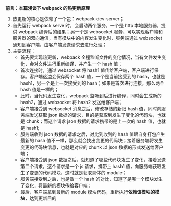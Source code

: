 **前言：本篇浅谈下 webpack 的热更新原理**
1. 热更新的核心是依赖了一个包：webpack-dev-server；
2. 首先运行 webpack serve 时，会启动两个服务，一个是 http 本地服务器，提供 webpack 编译后的结果；另一个是 websocket 服务，可以实现客户端和服务器的双向通信，当有模块中的内容发生变化时，服务端通过 websocket 通知到客户端，由客户端发送请求去进行处理；
3. 主要流程：
    * 首先要实现热更新，webpack 全程监听文件的变化情况，当有文件发生变化，会对文件进行重新编译，并产生一个 hash 值；
    * 首次连接时，通过 websocket 将 hash1 值传给客户端，客户端进行保存。客户端这边会保存两个 hash 值，一个是当前接受到的 hash，也就是 hash1，另一个是上一次接受到的 hash；如果是首次进行连接，那么两个 hash 值是一样的；
    * 此时，当代码发生变化，webpack 监听到后进行编译，同时会生成新的 hash2，通过 websocket 将 hash2 发送给客户端；
    * 客户端接受到 websocket 消息之后，修改存储的新旧 hash 值，同时向服务端发送获取 json 数据的请求，目的是获取到发生了变化的代码块，也就是 chunk；而这个请求 json 数据的请求携带的是上一次的 hash 值，也就是 hash1;
    * 服务端收到 json 数据的请求之后，对比到收到的 hash 值跟自身打包产生最新的 hash 值不一样，那么就会找出变更的代码块；接着服务端将发生变更的代码块信息，也就是对应的 chunk 以 json 数据的形式发送给客户端；
    * 客户端接受到 json 数据之后，就知道了哪些代码块发生了变化，接着发送第二个请求，这个请求是一个 js 请求，携带上 hash1 值，向服务端获取发生了变更的代码模块，这时就是获取具体的 module；
    * 服务端接受到之后，也是做一个 hash 的对比，知道了是哪一个模块发生了变化，将最新的模块传给客户端；
    * 最后，客户端拿到最新的 module 模块代码，重新执行**依赖该模块的模块**，达到更新目的